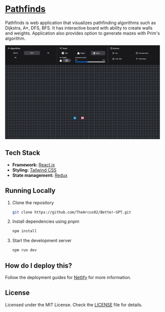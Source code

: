 # [Pathfinds](https://github.com/TheArcus02/Pathfinds)

Pathfinds is web application that visualizes pathfinding algorithms such as Dijkstra, A*, DFS, BFS. 
It has interactive board with ability to create walls and weights. Application also provides option to generate mazes with Prim's algorithm.

[![Pathfinds](./public/screenshot/landing-page.png)](https://pathfinds.netlify.app/)


## Tech Stack

- **Framework:** [React.js](https://react.dev/)
- **Styling:** [Tailwind CSS](https://tailwindcss.com)
- **State management:** [Redux](https://redux-toolkit.js.org/)


## Running Locally

1. Clone the repository

   ```bash
   git clone https://github.com/TheArcus02/Better-GPT.git
   ```

2. Install dependencies using pnpm

   ```bash
   npm install
   ```


3. Start the development server

   ```bash
   npm run dev
   ```

## How do I deploy this?

Follow the deployment guides for [Netlify](https://www.netlify.com/with/react/) for more information.

## License

Licensed under the MIT License. Check the [LICENSE](./LICENSE) file for details.